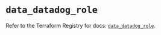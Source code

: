 # `data_datadog_role`

Refer to the Terraform Registry for docs: [`data_datadog_role`](https://registry.terraform.io/providers/datadog/datadog/3.62.0/docs/data-sources/role).
